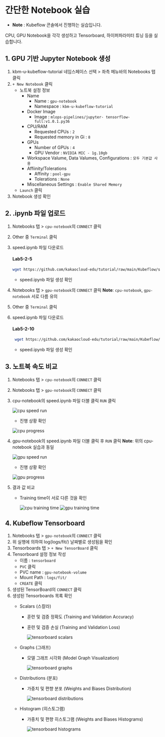 # 간단한 Notebook 실습
   - **Note** : Kubeflow 콘솔에서 진행하는 실습입니다.

CPU, GPU Notebook을 각각 생성하고 Tensorboard, 하이퍼파라미터 튜닝 등을 실습합니다.

## 1. GPU 기반 Jupyter Notebook 생성
1. kbm-u-kubeflow-tutorial 네임스페이스 선택 > 좌측 메뉴바의 Notebooks 탭 클릭
2. `+ New Notebook` 클릭
   - 노트북 설정 정보
      - Name
         - Name : `gpu-notebook`
         - Namespace : `kbm-u-kubeflow-tutorial`
      - Docker Image
         -  Image : `mlops-pipelines/jupyter- tensorflow-full:v1.0.1.py36`
      - CPU/RAM
         - Requested CPUs : `2`
         - Requested memory in Gi : `8`
      - GPUs
         - Number of GPUs : `4` 
         - GPU Vendor : `NVIDIA MIC - 1g.10gb`  
      - Workspace Valume, Data Valumes, Configurations : `모두 기본값 사용`
      - Affiinity/Tolerations
         - Affinity : `pool-gpu`
         - Tolerations : `None`
      - Miscellaneous Settings : `Enable Shared Memory`
   - `Launch` 클릭
3. Notebook 생성 확인

## 2. .ipynb 파일 업로드
1. Notebooks 탭 > `cpu-notebook`의 `CONNECT` 클릭
2. Other 중 `Terminal` 클릭
3. speed.ipynb 파일 다운로드
   #### **Lab5-2-5**
   ```bash
   wget https://github.com/kakaocloud-edu/tutorial/raw/main/Kubeflow/src/ipynb/speed.ipynb
   ```
   - speed.ipynb 파일 생성 확인

4. Notebooks 탭 > `gpu-notebook`의 `CONNECT` 클릭
   **Note**: `cpu-notebook`, `gpu-notebook` 서로 다름 유의
5. Other 중 `Terminal` 클릭
6. speed.ipynb 파일 다운로드
    #### **Lab5-2-10**
   ```bash
    wget https://github.com/kakaocloud-edu/tutorial/raw/main/Kubeflow/src/ipynb/speed.ipynb
   ```
   - speed.ipynb 파일 생성 확인

## 3. 노트북 속도 비교
1. Notebooks 탭 > `cpu-notebook`의 `CONNECT` 클릭
2. Notebooks 탭 > `gpu-notebook`의 `CONNECT` 클릭
3. cpu-notebook의 speed.ipynb 파일 더블 클릭 `RUN` 클릭

   ![cpu speed run](https://github.com/KOlizer/tutorial/assets/127844467/f8882625-4f13-42d1-a775-1f10524da24a)
   
   - 진행 상황 확인
   
   ![cpu progress](https://github.com/KOlizer/tutorial/assets/127844467/c8a371d6-9b91-4fcb-a293-ee44682a0968)

4. gpu-notebook의 speed.ipynb 파일 더블 클릭 후 `RUN` 클릭
   **Note**: 위의 cpu-notebook 실습과 동일

   ![gpu speed run](https://github.com/KOlizer/tutorial/assets/127844467/f8882625-4f13-42d1-a775-1f10524da24a)

   - 진행 상황 확인

   ![gpu progress](https://github.com/KOlizer/tutorial/assets/127844467/c8a371d6-9b91-4fcb-a293-ee44682a0968)

5. 결과 값 비교
   - Training time이 서로 다른 것을 확인

     ![cpu training time](https://github.com/KOlizer/tutorial/assets/127844467/0c66ab5b-5aae-4a70-9cce-357e1965bbb5)
     ![gpu training time](https://github.com/KOlizer/tutorial/assets/127844467/6b47a691-640e-4fd6-b857-7c8f05d92a9a)

## 4. Kubeflow Tensorboard
1. Notebooks 탭 > `gpu-notebook`의 `CONNECT` 클릭
2. 위 실행에 의하여 log(logs/fit/) 날짜별로 생성됨을 확인
3. Tensorboards 탭 > `+ New TensorBoard` 클릭
4. Tensorboard 설정 정보 작성
   - 이름 : `tensorboard`
   - `PVC` 클릭
   - PVC name : `gpu-notebook-volume`
   - Mount Path : `logs/fit/`
   - `CREATE` 클릭
5. 생성된 TensorBoard의 `CONNECT` 클릭
6. 생성된 Tensorboards 목록 확인
   - Scalars (스칼라)
      - 훈련 및 검증 정확도 (Training and Validation Accuracy)
      - 훈련 및 검증 손실 (Training and Validation Loss)
      
        ![tensorboard scalars](https://github.com/KOlizer/tutorial/assets/127844467/451e818d-8593-4ca5-aaf4-82eb0ba9d0a4)

   - Graphs (그래프)
      - 모델 그래프 시각화 (Model Graph Visualization)
      
        ![tensorboard graphs](https://github.com/KOlizer/tutorial/assets/127844467/1a6dc343-3067-4f7b-adaf-317fcae81418)

   - Distributions (분포)
      - 가중치 및 편향 분포 (Weights and Biases Distribution)
      
        ![tensorboard distributions](https://github.com/KOlizer/tutorial/assets/127844467/cf7d6531-5768-4e4b-88b2-e9e366558934)

   - Histogram (히스토그램)
      - 가중치 및 편향 히스토그램 (Weights and Biases Histograms)
      
        ![tensorboard histograms](https://github.com/KOlizer/tutorial/assets/127844467/fc059c5d-45f4-4c47-89f2-e34fff839acb)
